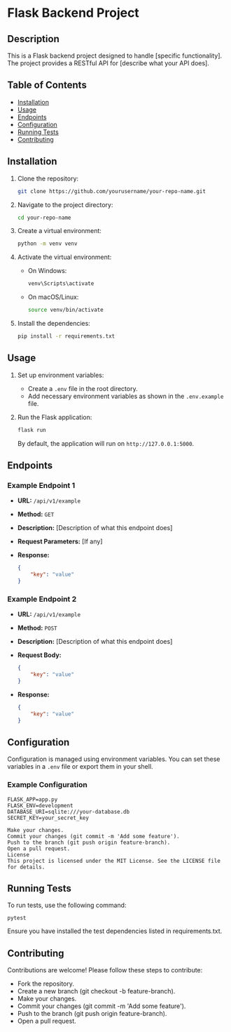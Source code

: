 # Flask Backend Project

## Description

This is a Flask backend project designed to handle [specific functionality]. The project provides a RESTful API for [describe what your API does].

## Table of Contents

- [Installation](#installation)
- [Usage](#usage)
- [Endpoints](#endpoints)
- [Configuration](#configuration)
- [Running Tests](#running-tests)
- [Contributing](#contributing)

## Installation

1. Clone the repository:

    ```bash
    git clone https://github.com/yourusername/your-repo-name.git
    ```

2. Navigate to the project directory:

    ```bash
    cd your-repo-name
    ```

3. Create a virtual environment:

    ```bash
    python -m venv venv
    ```

4. Activate the virtual environment:

    - On Windows:

        ```bash
        venv\Scripts\activate
        ```

    - On macOS/Linux:

        ```bash
        source venv/bin/activate
        ```

5. Install the dependencies:

    ```bash
    pip install -r requirements.txt
    ```

## Usage

1. Set up environment variables:

    - Create a `.env` file in the root directory.
    - Add necessary environment variables as shown in the `.env.example` file.

2. Run the Flask application:

    ```bash
    flask run
    ```

    By default, the application will run on `http://127.0.0.1:5000`.

## Endpoints

### Example Endpoint 1

- **URL:** `/api/v1/example`
- **Method:** `GET`
- **Description:** [Description of what this endpoint does]
- **Request Parameters:** [If any]
- **Response:**

    ```json
    {
        "key": "value"
    }
    ```

### Example Endpoint 2

- **URL:** `/api/v1/example`
- **Method:** `POST`
- **Description:** [Description of what this endpoint does]
- **Request Body:**

    ```json
    {
        "key": "value"
    }
    ```

- **Response:**

    ```json
    {
        "key": "value"
    }
    ```

## Configuration

Configuration is managed using environment variables. You can set these variables in a `.env` file or export them in your shell.

### Example Configuration

```env
FLASK_APP=app.py
FLASK_ENV=development
DATABASE_URI=sqlite:///your-database.db
SECRET_KEY=your_secret_key

Make your changes.
Commit your changes (git commit -m 'Add some feature').
Push to the branch (git push origin feature-branch).
Open a pull request.
License
This project is licensed under the MIT License. See the LICENSE file for details.
```

## Running Tests
To run tests, use the following command:
```env
pytest
```
Ensure you have installed the test dependencies listed in requirements.txt.

## Contributing
Contributions are welcome! Please follow these steps to contribute:

* Fork the repository.
* Create a new branch (git checkout -b feature-branch).
* Make your changes.
* Commit your changes (git commit -m 'Add some feature').
* Push to the branch (git push origin feature-branch).
* Open a pull request.
   
